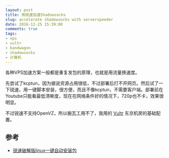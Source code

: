```yaml
---
layout: post
title: 用锐速加速Shadowsocks
slug: accelerate shadowsocks with serverspeeder
date: 2016-12-25 15:39:00
comments: true
tags:
- vps
- vultr
- bandwagon
- shadowsocks
- 计算机
---
```


各种VPS加速方案一般都是重复发包的原理，也就是用流量换速度。

先尝试了kcptun，因为据说资源占用很低，不过部署后打不开网页。然后试了一下锐速，用一键脚本安装，很方便，而且不像kcptun，不需要客户端。部署前在Youtube只能看最低清晰度，现在在网络条件好的情况下，720p也不卡，效果很明显。

不过锐速不支持OpenVZ，所以搬瓦工用不了，我用的 [Vultr]() 东京机房的基础配置。

## 参考
* [锐速破解版linux一键自动安装包](https://www.91yun.org/archives/683)
